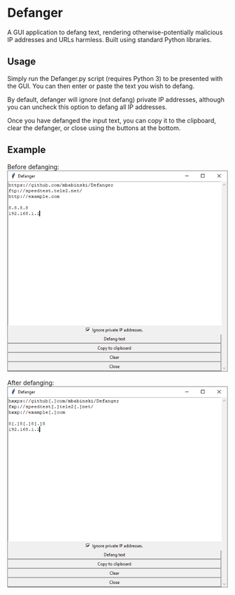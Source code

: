 # Defanger
A GUI application to defang text, rendering otherwise-potentially malicious IP addresses and URLs harmless. Built using standard Python libraries.

## Usage

Simply run the Defanger.py script (requires Python 3) to be presented with the GUI. You can then enter or paste the text you wish to defang.

By default, defanger will ignore (not defang) private IP addresses, although you can uncheck this option to defang all IP addresses.

Once you have defanged the input text, you can copy it to the clipboard, clear the defanger, or close using the buttons at the bottom.

## Example
Before defanging:
![alt text](https://github.com/mbabinski/Defanger/blob/main/Images/BeforeDefang.PNG?raw=true)

After defanging:
![alt text](https://github.com/mbabinski/Defanger/blob/main/Images/AfterDefang.PNG?raw=true)